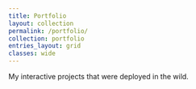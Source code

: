 ```yaml
---
title: Portfolio
layout: collection
permalink: /portfolio/
collection: portfolio
entries_layout: grid
classes: wide
---
```


My interactive projects that were deployed in the wild.
